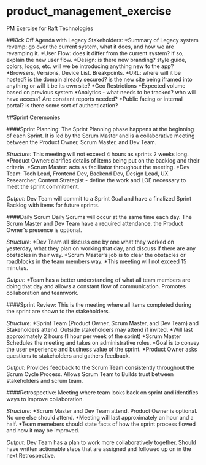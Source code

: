 # product_management_exercise
PM Exercise for Raft Technologies

##Kick Off Agenda with Legacy Stakeholders:
*Summary of Legacy system revamp: go over the current system, what it does, and how we are revamping it.
*User Flow: does it differ from the current system? if so, explain the new user flow.
*Design: is there new branding? style guide, colors, logos, etc. will we be introducing anything new to the app?
*Browsers, Versions, Device List. Breakpoints.
*URL: where will it be hosted? is the domain already secured? is the new site being iframed into anything or will it be its own site?
*Geo Restrictions
*Expected volume based on previous system
*Analytics - what needs to be tracked? who will have access? Are constant reports needed?
*Public facing or internal portal? is there some sort of authentication?

##Sprint Ceremonies

####Sprint Planning:
The Sprint Planning phase happens at the beginning of each Sprint. It is led by the Scrum Master and is a collaborative meeting between the Product Owner, Scrum Master, and Dev Team.

*Structure:* 
This meeting will not exceed 4 hours as sprints 2 weeks long.
*Product Owner: clarifies details of items being put on the backlog and their criteria. 
*Scrum Master: acts as facilitator throughout the meeting.
*Dev Team: Tech Lead, Frontend Dev, Backend Dev, Design Lead, UX Researcher, Content Strategist - define the work and LOE necessary to meet the sprint commitment.

*Output:* Dev Team will commit to a Sprint Goal and have a finalized Sprint Backlog with items for future sprints. 

####Daily Scrum
Daily Scrums will occur at the same time each day. The Scrum Master and Dev Team have a required attendance, the Product Owner's presence is optional.

*Structure:* 
*Dev Team all discuss one by one what they worked on yesterday, what they plan on working that day, and discuss if there are any obstacles in their way.
*Scrum Master's job is to clear the obstacles or roadblocks in the team members way.
*This meeting will not exceed 15 minutes.

*Output:*
*Team has a better understanding of what all team members are doing that day and allows a constant flow of communication. Promotes collaboration and teamwork.

####Sprint Review:
This is the meeting where all items completed during the sprint are shown to the stakeholders. 

*Structure:* 
*Sprint Team (Product Owner, Scrum Master, and Dev Team) and Stakeholders attend. Outside stakeholders may attend if invited.
*Will last approximately 2 hours (1 hour per week of the sprint)
*Scrum Master Schedules the meeting and takes on administrative roles.
*Goal is to convey the user experience and business value of the sprint. 
*Product Owner asks questions to stakeholders and gathers feedback.

*Output:* 
Provides feedback to the Scrum Team consistently throughout the Scrum Cycle Process. Allows Scrum Team to Builds trust between stakeholders and scrum team.

####Retrospective:
Meeting where team looks back on sprint and identifies ways to improve collaboration.

*Structure:* 
*Scrum Master and Dev Team attend. Product Owner is optional. No one else should attend.
*Meeting will last approximately an hour and a half. 
*Team memebers should state facts of how the sprint process flowed and how it may be improved.

*Output:* 
Dev Team has a plan to work more collaboratively together. Should have written actionable steps that are assigned and followed up on in the next Retrospective.
